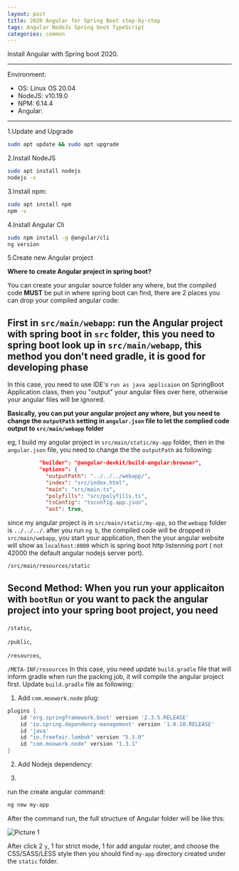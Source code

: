 ```yaml
---
layout: post
title: 2020 Angular for Spring Boot step-by-step
tags: Angular NodeJs Spring boot TypeScript
categories: common
---
```


Install Angular with Spring boot 2020.

***
Environment:

- OS: Linux OS 20.04
- NodeJS: v10.19.0
- NPM: 6.14.4 
- Angular: 

***

1.Update and Upgrade

~~~bash
sudo apt update && sudo apt upgrade
~~~

2.Install NodeJS

~~~Bash
sudo apt install nodejs
nodejs -v
~~~

3.Install npm:

~~~Bash
sudo apt install npm
npm -v
~~~

4.Install Angular Cli

~~~Bash
sudo npm install -g @angular/cli
ng version
~~~

5.Create new Angular project

**Where to create Angular project in spring boot?**

You can create your angular source folder any where, but the compiled code **MUST** be put in where spring boot can find, there are 2 places you can drop your compiled angular code:

## First in `src/main/webapp`: run the Angular project with spring boot in `src` folder, this you need to spring boot look up in `src/main/webapp`, this method you don't need gradle, it is good for developing phase



In this case, you need to use IDE's `run as java applicaion` on SpringBoot Application class, then you "output" your angular files over here, otherwise your angular files will be ignored.

**Basically, you can put your angular project any where, but you need to change the `outputPath` setting in `angular.json` file to let the complied code output to `src/main/webapp` folder**

eg, I build my angular project in `src/main/static/my-app` folder, then in the `angular.json` file, you need to change the the `outputPath` as following:

~~~json
          "builder": "@angular-devkit/build-angular:browser",
          "options": {
            "outputPath": "../../../webapp/",
            "index": "src/index.html",
            "main": "src/main.ts",
            "polyfills": "src/polyfills.ts",
            "tsConfig": "tsconfig.app.json",
            "aot": true,
~~~

since my angular project is in `src/main/static/my-app`, so the `webapp` folder is `../../../`. after you run `ng b`, the compiled code will be dropped in `src/main/webapp`, you start your application, then the your angular website will show as `localhost:8080` which is spring boot http listenning port ( not 42000 the default angular nodejs server port).

~~~bash
/src/main/resources/static
~~~

## Second Method: When you run your applicaiton with `bootRun` or you want to pack the angular project into your spring boot project, you need

`/static`,

`/public`,

`/resources`,

`/META-INF/resources`
In this case, you need update `build.gradle` file that will inform gradle when run the packing job, it will compile the angular project first. Update `build.gradle` file as following:

1. Add `com.moowork.node` plug:

~~~groovy
plugins {
    id 'org.springframework.boot' version '2.3.5.RELEASE'
    id 'io.spring.dependency-management' version '1.0.10.RELEASE'
    id 'java'
    id "io.freefair.lombok" version "5.3.0"
    id "com.moowork.node" version "1.3.1"
}
~~~

2. Add Nodejs dependency:

3. 

run the create angular command:

~~~bash
ng new my-app
~~~

After the command run, the full structure of Angular folder will be like this:

![Picture 1](https://r0ngsh3n.github.io/static/img/0411/angular-project-structure.png)

After click 2 `y`, 1 for strict mode, 1 for add angular router, and choose the CSS/SASS/LESS style then you should find `my-app` directory created under the `static` folder.

